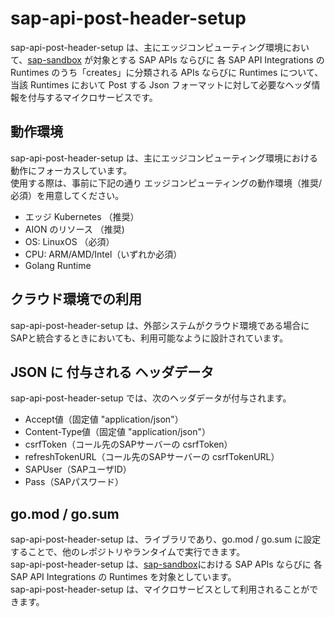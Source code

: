 # sap-api-post-header-setup  
sap-api-post-header-setup は、主にエッジコンピューティング環境において、[sap-sandbox](https://github.com/latonaio/sap-sandbox) が対象とする SAP APIs ならびに 各 SAP API Integrations の Runtimes のうち「creates」に分類される APIs ならびに Runtimes について、当該 Runtimes において Post する Json フォーマットに対して必要なヘッダ情報を付与するマイクロサービスです。

## 動作環境  
sap-api-post-header-setup は、主にエッジコンピューティング環境における動作にフォーカスしています。  
使用する際は、事前に下記の通り エッジコンピューティングの動作環境（推奨/必須）を用意してください。  

* エッジ Kubernetes （推奨）  
* AION のリソース （推奨)  
* OS: LinuxOS （必須）  
* CPU: ARM/AMD/Intel（いずれか必須）  
* Golang Runtime 

## クラウド環境での利用
sap-api-post-header-setup は、外部システムがクラウド環境である場合にSAPと統合するときにおいても、利用可能なように設計されています。  

## JSON に 付与される ヘッダデータ
sap-api-post-header-setup では、次のヘッダデータが付与されます。

* Accept値（固定値 "application/json"）
* Content-Type値（固定値 "application/json"）
* csrfToken（コール先のSAPサーバーの csrfToken）
* refreshTokenURL（コール先のSAPサーバーの csrfTokenURL）
* SAPUser（SAPユーザID）
* Pass（SAPパスワード）

## go.mod / go.sum
sap-api-post-header-setup は、ライブラリであり、go.mod / go.sum に設定することで、他のレポジトリやランタイムで実行できます。  
sap-api-post-header-setup は、[sap-sandbox](https://github.com/latonaio/sap-sandbox)における SAP APIs ならびに 各 SAP API Integrations の Runtimes を対象としています。  
sap-api-post-header-setup は、マイクロサービスとして利用されることができます。  
